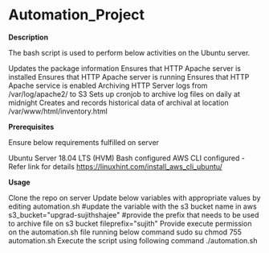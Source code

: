 # Automation_Project

**Description**

The bash script is used to perform below activities on the Ubuntu server.

Updates the package information
Ensures that HTTP Apache server is installed
Ensures that HTTP Apache server is running
Ensures that HTTP Apache service is enabled
Archiving HTTP Server logs from /var/log/apache2/ to S3
Sets up cronjob to archive log files on daily at midnight
Creates and records historical data of archival at location /var/www/html/inventory.html

**Prerequisites**

Ensure below requirements fulfilled on server

  Ubuntu Server 18.04 LTS (HVM)
  Bash configured
  AWS CLI configured - Refer link for details https://linuxhint.com/install_aws_cli_ubuntu/ 
  
  
**Usage**

Clone the repo on server
Update below variables with appropriate values by editing automation.sh
  #update the variable with the s3 bucket name in aws
  s3_bucket="upgrad-sujithshajee"
  #provide the prefix that needs to be used to archive file on s3 bucket
  fileprefix="sujith"
Provide execute permission on the automation.sh file running below command
  sudo su
  chmod 755 automation.sh
Execute the script using following command
  ./automation.sh
